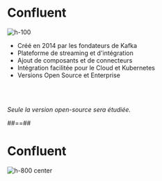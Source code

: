 <!-- .slide: -->

# Confluent

![h-100](./assets/images/confluent-logo.png)

* Créé en 2014 par les fondateurs de Kafka
* Plateforme de streaming et d'intégration
* Ajout de composants et de connecteurs
* Intégration facilitée pour le Cloud et Kubernetes
* Versions Open Source et Enterprise

<br><br>

_Seule la version open-source sera étudiée._

##==##
<!-- .slide: -->

# Confluent

![h-800 center](./assets/images/confluent-open-source.svg)
